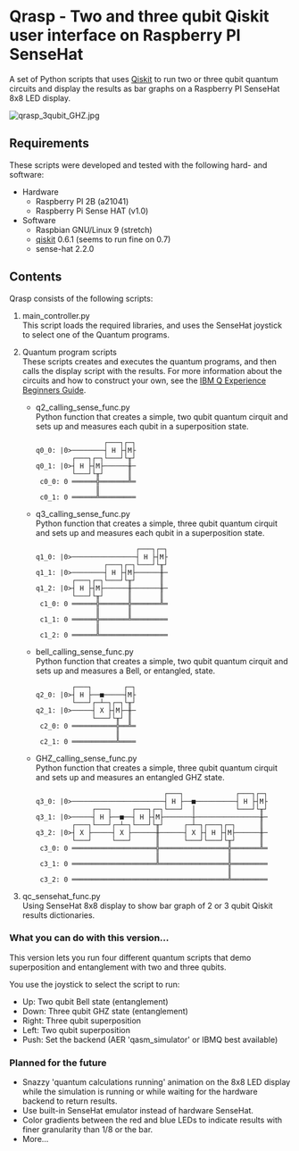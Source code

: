 # Qrasp - Two and three qubit Qiskit user interface on Raspberry PI SenseHat
A set of Python scripts that uses [Qiskit](https://qiskit.org) to run two or three qubit quantum circuits and display the results as bar graphs on a Raspberry PI SenseHat 8x8 LED display.

![qrasp_3qubit_GHZ.jpg](qrasp_3qubit_GHZ.jpg)

## Requirements  

These scripts were developed and tested with the following hard- and software:
- Hardware
   - Raspberry PI 2B (a21041)
   - Raspberry Pi Sense HAT (v1.0)
- Software
  - Raspbian GNU/Linux 9 (stretch)
  - [qiskit](https://qiskit.org/) 0.6.1 (seems to run fine on 0.7)
  - sense-hat 2.2.0


## Contents
Qrasp consists of the following scripts:
1. main_controller.py  
This script loads the required libraries, and uses the SenseHat joystick to select one of the Quantum programs.

2. Quantum program scripts  
These scripts creates and executes the quantum programs, and then calls the display script with the results. For more information about the circuits and how to construct your own, see the [IBM Q Experience Beginners Guide](https://quantumexperience.ng.bluemix.net/qx/tutorial?sectionId=beginners-guide&page=introduction).
   - q2_calling_sense_func.py  
Python function that creates a simple, two qubit quantum cirquit and sets up and measures each qubit in a superposition state.
     ```
                      ┌───┐┌─┐
     q0_0: |0>────────┤ H ├┤M├
              ┌───┐┌─┐└───┘└╥┘
     q0_1: |0>┤ H ├┤M├──────╫─
              └───┘└╥┘      ║
      c0_0: 0 ══════╬═══════╩═
                    ║         
      c0_1: 0 ══════╩═════════
     ```
   - q3_calling_sense_func.py  
Python function that creates a simple, three qubit quantum cirquit and sets up and measures each qubit in a superposition state.
     ```
                              ┌───┐┌─┐
     q1_0: |0>────────────────┤ H ├┤M├
                      ┌───┐┌─┐└───┘└╥┘
     q1_1: |0>────────┤ H ├┤M├──────╫─
              ┌───┐┌─┐└───┘└╥┘      ║
     q1_2: |0>┤ H ├┤M├──────╫───────╫─
              └───┘└╥┘      ║       ║
      c1_0: 0 ══════╬═══════╬═══════╩═
                    ║       ║         
      c1_1: 0 ══════╬═══════╩═════════
                    ║                 
      c1_2: 0 ══════╩═════════════════
     ```
   - bell_calling_sense_func.py  
Python function that creates a simple, two qubit quantum cirquit and sets up and measures a Bell, or entangled, state.
     ```
              ┌───┐        ┌─┐
     q2_0: |0>┤ H ├──■─────┤M├
              └───┘┌─┴─┐┌─┐└╥┘
     q2_1: |0>─────┤ X ├┤M├─╫─
                   └───┘└╥┘ ║
      c2_0: 0 ═══════════╬══╩═
                         ║    
      c2_1: 0 ═══════════╩════
     ```
   - GHZ_calling_sense_func.py  
Python function that creates a simple, three qubit quantum cirquit and sets up and measures an entangled GHZ state.
     ```
                                     ┌───┐             ┌───┐┌─┐
     q3_0: |0>───────────────────────┤ H ├──■──────────┤ H ├┤M├
                   ┌───┐     ┌───┐┌─┐└───┘  │          └───┘└╥┘
     q3_1: |0>─────┤ H ├──■──┤ H ├┤M├───────┼────────────────╫─
              ┌───┐└───┘┌─┴─┐└───┘└╥┘     ┌─┴─┐┌───┐┌─┐      ║
     q3_2: |0>┤ X ├─────┤ X ├──────╫──────┤ X ├┤ H ├┤M├──────╫─
              └───┘     └───┘      ║      └───┘└───┘└╥┘      ║
      c3_0: 0 ═════════════════════╬═════════════════╬═══════╩═
                                   ║                 ║         
      c3_1: 0 ═════════════════════╩═════════════════╬═════════
                                                     ║         
      c3_2: 0 ═══════════════════════════════════════╩═════════
     ```
3. qc_sensehat_func.py  
Using SenseHat 8x8 display to show bar graph of 2 or 3 qubit Qiskit results dictionaries.

### What you can do with this version...
This version lets you run four different quantum scripts that demo superposition and entanglement with two and three qubits.

You use the joystick to select the script to run:
- Up: Two qubit Bell state (entanglement)
- Down: Three qubit GHZ state (entanglement)
- Right: Three qubit superposition
- Left: Two qubit superposition
- Push: Set the backend (AER 'qasm_simulator' or IBMQ best available)

### Planned for the future
- Snazzy 'quantum calculations running' animation on the 8x8 LED display while the simulation is running or while waiting for the hardware backend to return results.
- Use built-in SenseHat emulator instead of hardware SenseHat.
- Color gradients between the red and blue LEDs to indicate results with finer granularity than 1/8 or the bar.
- More...
